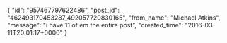  {
   "id": "957467797622486",
   "post_id": "462493170453287_492057720830165",
   "from_name": "Michael Atkins",
   "message": "i have 11 of em the entire post",
   "created_time": "2016-03-11T20:01:17+0000"
 }
